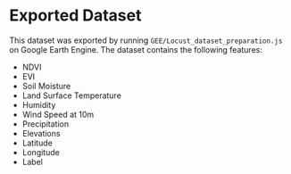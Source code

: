 # Exported Dataset

This dataset was exported by running `GEE/Locust_dataset_preparation.js` on Google Earth Engine. The dataset contains the following features:

- NDVI
- EVI
- Soil Moisture
- Land Surface Temperature
- Humidity
- Wind Speed at 10m
- Precipitation
- Elevations
- Latitude
- Longitude
- Label
